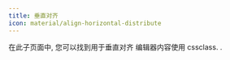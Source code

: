 ```yaml
---
title: 垂直对齐
icon: material/align-horizontal-distribute
---
```


在此子页面中, 您可以找到用于垂直对齐
编辑器内容使用 cssclass.
.

